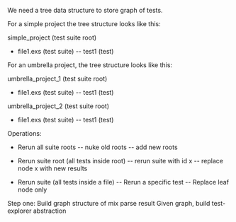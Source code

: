 We need a tree data structure to store graph of tests.

For a simple project the tree structure looks like this:

simple_project (test suite root)

- file1.exs (test suite)
  -- test1 (test)

For an umbrella project, the tree structure looks like this:

umbrella_project_1 (test suite root)

- file1.exs (test suite)
  -- test1 (test)

umbrella_project_2 (test suite root)

- file1.exs (test suite)
  -- test1 (test)

Operations:

- Rerun all suite roots
  -- nuke old roots
  -- add new roots

- Rerun suite root (all tests inside root)
  -- rerun suite with id x
  -- replace node x with new results

- Rerun suite (all tests inside a file)
  -- Rerun a specific test
  -- Replace leaf node only

Step one:
Build graph structure of mix parse result
Given graph, build test-explorer abstraction
